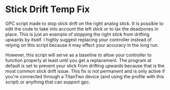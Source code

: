 # Stick Drift Temp Fix
GPC script made to stop stick drift on the right analog stick. It is possible to edit the code to take into account the left stick or to lax the deadzones in place. This is just an example of stopping the right stick from drifting upwards by itself. I highly suggest replacing your controller instead of relying on this script because it may effect your accuracy in the long run.

However, this script will serve as a baseline to allow your controller to function properly at least until you get a replacement. The program at default is set to prevent your stick from drifting upwards because that is the most common stick drift issue. This fix is not permanent and is only active if you're connected through a TitanTwo device (and using the profile with this script) or anything that can support gpc. 
